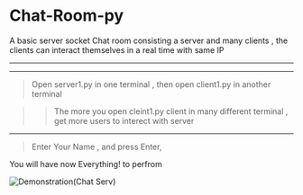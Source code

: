# Chat-Room-py
A basic server socket Chat room consisting a server and many clients , the clients can interact themselves in a real time with same IP

__________________________________________________________________________________________________________________________
-------------------------------------------------------------------------------------------------------------------------

> Open server1.py in one terminal , then
> open client1.py in another terminal

>> The more you open cleint1.py client in many different terminal , get more users to interect with server
---------------------------------------------------------
> Enter Your Name , and press Enter,
>
You will have now Everything! to perfrom



![Demonstration(Chat Serv)](https://user-images.githubusercontent.com/71262550/153003732-e533acc6-e24b-4228-843e-e65af2db041f.gif)

